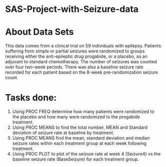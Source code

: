 # SAS-Project-with-Seizure-data

# About Data Sets
This data comes from a clinical trial on 59 individuals with epilepsy. Patients suffering from simple or partial seizures were randomized to groups receiving either the anti-epileptic drug progabide, or a placebo, as an adjuvant to standard chemotherapy. The number of seizures was counted over four two-week periods. There was also a baseline seizure rate recorded for each patient based on the 8-week pre-randomization seizure count.

# Tasks done:

1. Using PROC FREQ determine how many patients were randomized to the placebo and how many were randomized to the progabide treatment.
2. Using PROC MEANS to find the total number, MEAN and Standard deviation of seizure rate at baseline by treatment.
3. Using PROC MEANS find the mean, standard deviation and median seizure rates within each treatment group at each week following treatment.
4. Using PROC PLOT to plot of the seizure rate at week 4 (Seizure4) vs the baseline seizure rate (BaseSeizure) for each treatment group.
